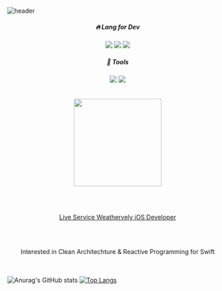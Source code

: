 <!-- Mobile developer for iOS / Flutter 👋 -->

![header](https://capsule-render.vercel.app/api?type=waving&color=F05138&section=header&reversal=true&height=200&text=Mob%20Developer&fontSize=40&desc=SooHoon&descAlign=90&descSize=15)


<div align=center>
   <h5>🔥 Lang for Dev</h5>
</div>

<div align=center>
   <img src="https://img.shields.io/badge/Swift-F05138?style=for-the-badge&logo=Swift&logoColor=white"/></a>
<img src="https://img.shields.io/badge/Flutter-02569B?style=for-the-badge&logo=Flutter&logoColor=#white"/></a>
<img src="https://img.shields.io/badge/Dart-0175C2?style=for-the-badge&logo=Dart&logoColor=#white"/></a>
<!-- <img src="https://img.shields.io/badge/JAVA-EE0000?style=for-the-badge&logo=java&logoColor=white"/></a> -->
<!-- <img src="https://img.shields.io/badge/HTML5-red?style=for-the-badge&logo=HTML5&logoColor=white"/></a> -->
<!-- <img src="https://img.shields.io/badge/PYTHON-3776ABl?style=for-the-badge&logo=PYTHON&logoColor=#3776ABl"/></a> -->
</div>


<div align=center>
<h5> 🎇 Tools </h5>
   </div>
   
<div align = center>
<img src="https://img.shields.io/badge/Xcode-147EFB?style=for-the-badge&logo=Xcode&logoColor=white"/></a>
<img src="https://img.shields.io/badge/VScode-007ACC?style=for-the-badge&logo=VisualStudio&logoColor=white"/>
</div>

<div align=center>
<br></br>
   <img src="https://is1-ssl.mzstatic.com/image/thumb/Purple116/v4/26/5b/b0/265bb0d6-3ada-0088-562c-b295dfb37971/AppIcon-1x_U007emarketing-0-6-0-85-220.png/460x0w.webp" width ="200" height ="200"/></a>
   
<br></br>
   
   [Live Service Weathervely iOS Developer](https://apps.apple.com/kr/app/%EC%9B%A8%EB%8D%94%EB%B8%94%EB%A6%AC/id6462055767)
   
<br></br>
   
   Interested in Clean Architechture & Reactive Programming for Swift
   </div>
 
<br></br>
 ![Anurag's GitHub stats](https://github-readme-stats.vercel.app/api?username=soohoon95&show_icons=true&theme=radical)
  [![Top Langs](https://github-readme-stats.vercel.app/api/top-langs/?username=soohoon95&layout=compact)](https://github.com/soohoon95/github-readme-stats)
